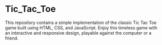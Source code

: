 # Tic_Tac_Toe
This repository contains a simple implementation of the classic Tic Tac Toe game built using HTML, CSS, and JavaScript. Enjoy this timeless game with an interactive and responsive design, playable against the computer or a friend.
